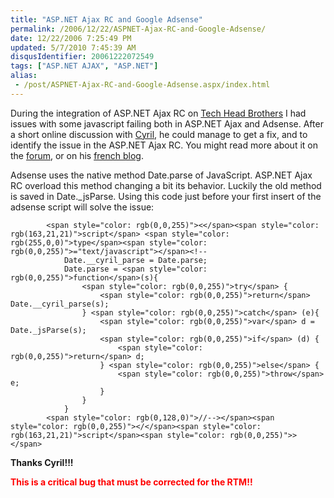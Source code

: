 ```yaml
---
title: "ASP.NET Ajax RC and Google Adsense"
permalink: /2006/12/22/ASPNET-Ajax-RC-and-Google-Adsense/
date: 12/22/2006 7:25:49 PM
updated: 5/7/2010 7:45:39 AM
disqusIdentifier: 20061222072549
tags: ["ASP.NET AJAX", "ASP.NET"]
alias:
 - /post/ASPNET-Ajax-RC-and-Google-Adsense.aspx/index.html
---
```

During the integration of ASP.NET Ajax RC on [Tech Head Brothers](http://www.techheadbrothers.com/ "Tech Head Brothers") I had issues with some javascript failing both in ASP.NET Ajax and Adsense. After a short online discussion with [Cyril](http://blogs.codes-sources.com/cyril/default.aspx), he could manage to get a fix, and to identify the issue in the ASP.NET Ajax RC. You might read more about it on the [forum](http://forums.asp.net/thread/1501276.aspx), or on his [french blog](http://blogs.codes-sources.com/cyril/archive/2006/12/17/atlas-et-google-adsense-bug-avec-la-methode-date-parse.aspx).

Adsense uses the native method Date.parse of JavaScript. ASP.NET Ajax RC overload this method changing a bit its behavior. Luckily the old method is saved in Date._jsParse. Using this code just before your first insert of the adsense script will solve the issue:
<!-- more -->

            <span style="color: rgb(0,0,255)"><</span><span style="color: rgb(163,21,21)">script</span> <span style="color: rgb(255,0,0)">type</span><span style="color: rgb(0,0,255)">="text/javascript"></span><!--
                Date.__cyril_parse = Date.parse; 
                Date.parse = <span style="color: rgb(0,0,255)">function</span>(s){
                    <span style="color: rgb(0,0,255)">try</span> {
                        <span style="color: rgb(0,0,255)">return</span> Date.__cyril_parse(s);
                    } <span style="color: rgb(0,0,255)">catch</span> (e){
                        <span style="color: rgb(0,0,255)">var</span> d = Date._jsParse(s);
                        <span style="color: rgb(0,0,255)">if</span> (d) {
                            <span style="color: rgb(0,0,255)">return</span> d; 
                        } <span style="color: rgb(0,0,255)">else</span> {
                            <span style="color: rgb(0,0,255)">throw</span> e;
                        } 
                    }
                }
            <span style="color: rgb(0,128,0)">//--></span><span style="color: rgb(0,0,255)"></</span><span style="color: rgb(163,21,21)">script</span><span style="color: rgb(0,0,255)">></span>
[](http://11011.net/software/vspaste)


**Thanks Cyril!!!**

**<font color="#ff0000">This is a critical bug that must be corrected for the RTM!!</font>**
